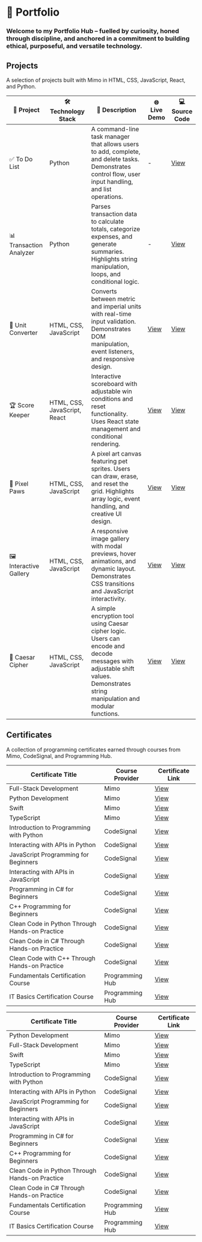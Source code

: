 # 📁 Portfolio

### Welcome to my Portfolio Hub – fuelled by curiosity, honed through discipline, and anchored in a commitment to building ethical, purposeful, and versatile technology.

## Projects

A selection of projects built with Mimo in HTML, CSS, JavaScript, React, and Python.

| 🧩 Project             | 🛠️ Technology Stack                     | 📄 Description                                                                 | 🌐 Live Demo | 💻 Source Code |
|----------------------|----------------------------------|--------------------------------------------------------------------------------|--------------|----------------|
| ✅ To Do List          | Python                           | A command-line task manager that allows users to add, complete, and delete tasks. Demonstrates control flow, user input handling, and list operations. | -            | [View](https://mimo.org/web/shared/6947703) |
| 📊 Transaction Analyzer | Python                         | Parses transaction data to calculate totals, categorize expenses, and generate summaries. Highlights string manipulation, loops, and conditional logic. | -            | [View](https://mimo.org/web/shared/6984545) |
| 🔄 Unit Converter     | HTML, CSS, JavaScript            | Converts between metric and imperial units with real-time input validation. Demonstrates DOM manipulation, event listeners, and responsive design. | [View](https://c2f5gb.mimo.run/index.html) | [View](https://mimo.org/web/shared/6419992) |
| 🏆 Score Keeper       | HTML, CSS, JavaScript, React     | Interactive scoreboard with adjustable win conditions and reset functionality. Uses React state management and conditional rendering. | [View](https://tsae0v.mimo.run/) | [View](https://mimo.org/web/shared/6667891) |
| 🐾 Pixel Paws         | HTML, CSS, JavaScript            | A pixel art canvas featuring pet sprites. Users can draw, erase, and reset the grid. Highlights array logic, event handling, and creative UI design. | [View](https://tzp4ra.mimo.run/index.html) | [View](https://mimo.org/web/shared/6626147) |
| 🖼️ Interactive Gallery | HTML, CSS, JavaScript           | A responsive image gallery with modal previews, hover animations, and dynamic layout. Demonstrates CSS transitions and JavaScript interactivity. | [View](https://mrd8ao.mimo.run/index.html) | [View](https://mimo.org/web/shared/6426645) |
| 🔐 Caesar Cipher      | HTML, CSS, JavaScript            | A simple encryption tool using Caesar cipher logic. Users can encode and decode messages with adjustable shift values. Demonstrates string manipulation and modular functions. | [View](https://dp8f5n.mimo.run/index.html) | [View](https://mimo.org/web/shared/6555381) |




## Certificates
A collection of programming certificates earned through courses from Mimo, CodeSignal, and Programming Hub.

| Certificate Title                              | Course Provider   | Certificate Link |
|------------------------------------------------|-------------------|------------------|
| Full-Stack Development                         | Mimo              | [View](https://github.com/musman-uk/certificates/blob/main/Mimo%20-%20Full-Stack%20Development%20-%20Mohammed%20Usman.pdf) |
| Python Development                             | Mimo              | [View](https://github.com/musman-uk/certificates/blob/main/Mimo%20-%20Python%20Development%20-%20Mohammed%20Usman.pdf) |
| Swift                                          | Mimo              | [View](https://github.com/musman-uk/certificates/blob/main/Mimo%20-%20Swift%20-%20Mohammed%20Usman.pdf) |
| TypeScript                                     | Mimo              | [View](https://github.com/musman-uk/certificates/blob/main/Mimo%20-%20TypeScript%20-%20Mohammed%20Usman.pdf) |
| Introduction to Programming with Python        | CodeSignal        | [View](https://github.com/musman-uk/certificates/blob/main/CodeSignal%20-%20Introduction%20to%20Programming%20with%20Python%20-%20Mohammed%20Usman.pdf) |
| Interacting with APIs in Python                | CodeSignal        | [View](https://github.com/musman-uk/certificates/blob/main/CodeSignal%20-%20Interacting%20with%20APIs%20in%20Python-%20Mohammed%20Usman.pdf) |
| JavaScript Programming for Beginners           | CodeSignal        | [View](https://github.com/musman-uk/certificates/blob/main/CodeSignal%20-%20JavaScript%20Programming%20for%20Beginners%20-%20%20Mohammed%20Usman.pdf) |
| Interacting with APIs in JavaScript            | CodeSignal        | [View](https://github.com/musman-uk/certificates/blob/main/CodeSignal%20-%20Interacting%20with%20APIs%20in%20JavaScript%20-%20Mohammed%20Usman.pdf) |
| Programming in C# for Beginners                | CodeSignal        | [View](https://github.com/musman-uk/certificates/blob/main/CodeSignal%20-%20Programming%20in%20C%23%20%20for%20Beginners%20-%20Mohammed%20Usman.pdf) |
| C++ Programming for Beginners                  | CodeSignal        | [View](https://github.com/musman-uk/certificates/blob/main/CodeSignal%20-%20C%2B%2B%20Programming%20for%20Beginners%20-%20Mohammed%20Usman.pdf) |
| Clean Code in Python Through Hands-on Practice | CodeSignal        | [View](https://github.com/musman-uk/certificates/blob/main/CodeSignal%20-%20Clean%20Code%20In%20Python%20Through%20Hands-on%20Practice%20-%20Mohammed%20Usman.pdf) |
| Clean Code in C# Through Hands-on Practice     | CodeSignal        | [View](https://github.com/musman-uk/certificates/blob/main/CodeSignal%20-%20Clean%20Code%20in%20C%23%20Through%20Hands-on%20Practice%20-%20Mohammed%20Usman.pdf) |
| Clean Code with C++ Through Hands-on Practice  | CodeSignal        | [View](https://github.com/musman-uk/certificates/blob/main/CodeSignal%20-%20Clean%20Code%20with%20C%2B%2B%20Through%20Hands-on%20Practice%20-%20Mohammed%20Usman.pdf) |
| Fundamentals Certification Course              | Programming Hub   | [View](https://github.com/musman-uk/certificates/blob/main/Programming%20Hub%20-%20Fundamentals%20Certifcation%20Course%20-%20Mohammed%20Usman.pdf) |
| IT Basics Certification Course                 | Programming Hub   | [View](https://github.com/musman-uk/certificates/blob/main/Programming%20Hub%20-%20IT%20Basics%20Certification%20Course%20-%20Mohammed%20Usman.pdf) |

















| Certificate Title                         | Course Provider   | Certificate Link |
|-------------------------------------------|-------------------|------------------|
| Python Development                        | Mimo              | [View](https://github.com/musman-uk/certificates/blob/main/Mimo%20-%20Python%20Development%20-%20Mohammed%20Usman.pdf) |
| Full-Stack Development                    | Mimo              | [View](https://github.com/musman-uk/certificates/blob/main/Mimo%20-%20Full-Stack%20Development%20-%20Mohammed%20Usman.pdf) |
| Swift                                     | Mimo              | [View](https://github.com/musman-uk/certificates/blob/main/Mimo%20-%20Swift%20-%20Mohammed%20Usman.pdf) |
| TypeScript                                | Mimo              | [View](https://github.com/musman-uk/certificates/blob/main/Mimo%20-%20TypeScript%20-%20Mohammed%20Usman.pdf) |
| Introduction to Programming with Python   | CodeSignal        | [View](https://github.com/musman-uk/certificates/blob/main/CodeSignal%20-%20Introduction%20to%20Programming%20with%20Python%20-%20Mohammed%20Usman.pdf) |
| Interacting with APIs in Python           | CodeSignal        | [View](https://github.com/musman-uk/certificates/blob/main/CodeSignal%20-%20Interacting%20with%20APIs%20in%20Python-%20Mohammed%20Usman.pdf) |
| JavaScript Programming for Beginners      | CodeSignal        | [View](https://github.com/musman-uk/certificates/blob/main/CodeSignal%20-%20JavaScript%20Programming%20for%20Beginners%20-%20%20Mohammed%20Usman.pdf) |
| Interacting with APIs in JavaScript       | CodeSignal        | [View](https://github.com/musman-uk/certificates/blob/main/CodeSignal%20-%20Interacting%20with%20APIs%20in%20JavaScript%20-%20Mohammed%20Usman.pdf) |
| Programming in C# for Beginners           | CodeSignal        | [View](https://github.com/musman-uk/certificates/blob/main/CodeSignal%20-%20Programming%20in%20C%23%20%20for%20Beginners%20-%20Mohammed%20Usman.pdf) |
| C++ Programming for Beginners             | CodeSignal        | [View](https://github.com/musman-uk/certificates/blob/main/CodeSignal%20-%20C%2B%2B%20Programming%20for%20Beginners%20-%20Mohammed%20Usman.pdf) |
| Clean Code in Python Through Hands-on Practice | CodeSignal    | [View](https://github.com/musman-uk/certificates/blob/main/CodeSignal%20-%20Clean%20Code%20In%20Python%20Through%20Hands-on%20Practice%20-%20Mohammed%20Usman.pdf) |
| Clean Code in C# Through Hands-on Practice    | CodeSignal    | [View](https://github.com/musman-uk/certificates/blob/main/CodeSignal%20-%20Clean%20Code%20in%20C%23%20Through%20Hands-on%20Practice%20-%20Mohammed%20Usman.pdf) |
| Fundamentals Certification Course         | Programming Hub   | [View](https://github.com/musman-uk/certificates/blob/main/Programming%20Hub%20-%20Fundamentals%20Certifcation%20Course%20-%20Mohammed%20Usman.pdf) |
| IT Basics Certification Course            | Programming Hub   | [View](https://github.com/musman-uk/certificates/blob/main/Programming%20Hub%20-%20IT%20Basics%20Certification%20Course%20-%20Mohammed%20Usman.pdf) |
